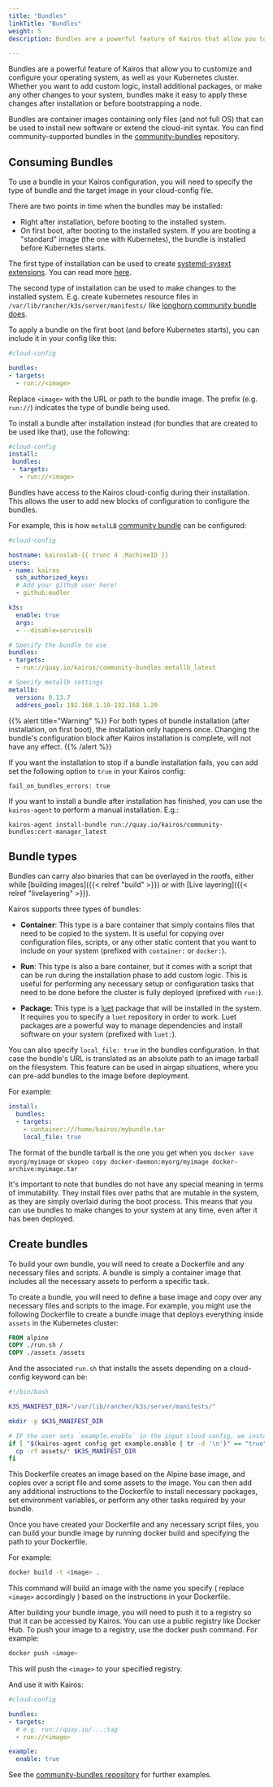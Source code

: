 ```yaml
---
title: "Bundles"
linkTitle: "Bundles"
weight: 5
description: Bundles are a powerful feature of Kairos that allow you to customize and configure your operating system. This section explains how to use and build custom bundles.

---
```


Bundles are a powerful feature of Kairos that allow you to customize and configure your operating system, as well as your Kubernetes cluster. Whether you want to add custom logic, install additional packages, or make any other changes to your system, bundles make it easy to apply these changes after installation or before bootstrapping a node.

Bundles are container images containing only files (and not full OS) that can be used to install new software or extend the cloud-init syntax. You can find community-supported bundles in the [community-bundles](https://github.com/kairos-io/community-bundles) repository.

## Consuming Bundles

To use a bundle in your Kairos configuration, you will need to specify the type of bundle and the target image in your cloud-config file.

There are two points in time when the bundles may be installed:

- Right after installation, before booting to the installed system.
- On first boot, after booting to the installed system. If you are booting a "standard" image (the one with Kubernetes), the bundle is installed before
  Kubernetes starts.

The first type of installation can be used to create [systemd-sysext extensions](https://www.freedesktop.org/software/systemd/man/devel/systemd-sysext.html).
You can read more [here](/docs/advanced/livelayering/).

The second type of installation can be used to make changes to the installed system.
E.g. create kubernetes resource files in `/var/lib/rancher/k3s/server/manifests/`
like [longhorn community bundle does](https://github.com/kairos-io/community-bundles/blob/4673a2d7002a54e42f2780c30e7185bbe976eb7e/longhorn/run.sh#L5C38-L5C76).


To apply a bundle on the first boot (and before Kubernetes starts),
you can include it in your config like this:

```yaml
#cloud-config

bundles:
- targets:
  - run://<image>
```

Replace `<image>` with the URL or path to the bundle image. The prefix (e.g. `run://`) indicates the type of bundle being used.

To install a bundle after installation instead (for bundles that are created to
be used like that), use the following:

```yaml
#cloud-config
install:
 bundles:
 - targets:
   - run://<image>
```

Bundles have access to the Kairos cloud-config during their installation.
This allows the user to add new blocks of configuration to configure the bundles.

For example, this is how `metalLB` [community bundle](https://github.com/kairos-io/community-bundles) can be configured:

```yaml
#cloud-config

hostname: kairoslab-{{ trunc 4 .MachineID }}
users:
- name: kairos
  ssh_authorized_keys:
  # Add your github user here!
  - github:mudler

k3s:
  enable: true
  args:
  - --disable=servicelb

# Specify the bundle to use
bundles:
- targets:
  - run://quay.io/kairos/community-bundles:metallb_latest

# Specify metallb settings
metallb:
  version: 0.13.7
  address_pool: 192.168.1.10-192.168.1.20
```

{{% alert title="Warning" %}}
For both types of bundle installation (after installation, on first boot),
the installation only happens once. Changing the bundle's configuration block
after Kairos installation is complete, will not have any effect.
{{% /alert %}}

If you want the installation to stop if a bundle installation fails, you can
add set the following option to `true` in your Kairos config:

```
fail_on_bundles_errors: true
```

If you want to install a bundle after installation has finished, you can use
the `kairos-agent` to perform a manual installation. E.g.:

```
kairos-agent install-bundle run://quay.io/kairos/community-bundles:cert-manager_latest
```

## Bundle types

Bundles can carry also binaries that can be overlayed in the rootfs, either while [building images]({{< relref "build" >}}) or with [Live layering]({{< relref "livelayering" >}}).

Kairos supports three types of bundles:

- **Container**: This type is a bare container that simply contains files that need to be copied to the system. It is useful for copying over configuration files, scripts, or any other static content that you want to include on your system (prefixed with `container:` or `docker:`).

- **Run**: This type is also a bare container, but it comes with a script that can be run during the installation phase to add custom logic. This is useful for performing any necessary setup or configuration tasks that need to be done before the cluster is fully deployed (prefixed with `run:`).

- **Package**: This type is a [luet](https://luet.io) package that will be installed in the system. It requires you to specify a `luet` repository in order to work. Luet packages are a powerful way to manage dependencies and install software on your system (prefixed with `luet:`).

You can also specify `local_file: true` in the bundles configuration. In that case the bundle's URL is translated as an absolute path to an image tarball on the filesystem.
This feature can be used in airgap situations, where you can pre-add bundles to the image before deployment.

For example:

```yaml
install:
  bundles:
  - targets:
    - container:///home/kairos/mybundle.tar
    local_file: true
```

The format of the bundle tarball is the one you get when you `docker save myorg/myimage` or `skopeo copy docker-daemon:myorg/myimage docker-archive:myimage.tar`

It's important to note that bundles do not have any special meaning in terms of immutability. They install files over paths that are mutable in the system, as they are simply overlaid during the boot process. This means that you can use bundles to make changes to your system at any time, even after it has been deployed.

## Create bundles

To build your own bundle, you will need to create a Dockerfile and any necessary files and scripts. A bundle is simply a container image that includes all the necessary assets to perform a specific task.

To create a bundle, you will need to define a base image and copy over any necessary files and scripts to the image. For example, you might use the following Dockerfile to create a bundle image that deploys everything inside `assets` in the Kubernetes cluster:

```Dockerfile
FROM alpine
COPY ./run.sh /
COPY ./assets /assets
```

And the associated `run.sh` that installs the assets depending on a cloud-config keyword can be:

```bash
#!/bin/bash

K3S_MANIFEST_DIR="/var/lib/rancher/k3s/server/manifests/"

mkdir -p $K3S_MANIFEST_DIR

# IF the user sets `example.enable` in the input cloud config, we install our assets
if [ "$(kairos-agent config get example.enable | tr -d '\n')" == "true" ]; then
  cp -rf assets/* $K3S_MANIFEST_DIR
fi
```

This Dockerfile creates an image based on the Alpine base image, and copies over a script file and some assets to the image. 
You can then add any additional instructions to the Dockerfile to install necessary packages, set environment variables, or perform any other tasks required by your bundle.

Once you have created your Dockerfile and any necessary script files, you can build your bundle image by running docker build and specifying the path to your Dockerfile. 

For example:

```bash
docker build -t <image> .
```

This command will build an image with the name you specify ( replace `<image>` accordingly ) based on the instructions in your Dockerfile.

After building your bundle image, you will need to push it to a registry so that it can be accessed by Kairos. You can use a public registry like Docker Hub. To push your image to a registry, use the docker push command. For example:

```bash
docker push <image>
```

This will push the `<image>` to your specified registry.

And use it with Kairos:

```yaml
#cloud-config

bundles:
- targets:
  # e.g. run://quay.io/...:tag
  - run://<image>

example:
  enable: true
```

See the [community-bundles repository](https://github.com/kairos-io/community-bundles) for further examples.
